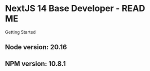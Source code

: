 
# NextJS 14 Base Developer - READ ME

Getting Started

## Node version: 20.16

##  NPM version: 10.8.1